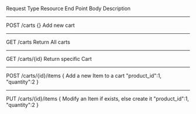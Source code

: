 Request Type      Resource End Point         Body             Description
________________________________________________________________________________________________________
POST                 /carts                   {}              Add new cart
________________________________________________________________________________________________________
GET                  /carts                                   Return All carts
________________________________________________________________________________________________________
GET                  /carts/{id}                              Return specific Cart 
________________________________________________________________________________________________________
POST                 /carts/{id}/items        {               Add a new Item to a cart
                                          "product_id":1,
                                          "quantity":2
                                              }
 _______________________________________________________________________________________________________
 PUT                 /carts/{id}/items        {               Modify an Item if exists, else create it
                                          "product_id":1,
                                          "quantity":2
                                              }


